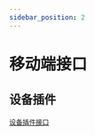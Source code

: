 ```yaml
---
sidebar_position: 2
---
```


# 移动端接口

## 设备插件
[`设备插件接口`](../system-development/eveloping-plug-in/devicePlugin.md)
